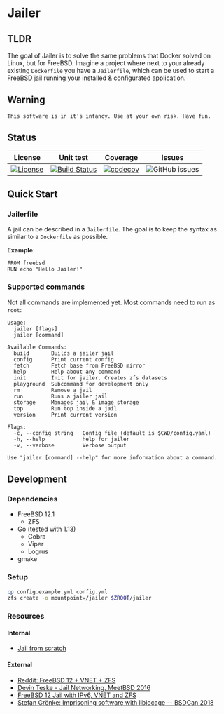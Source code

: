 # Jailer

## TLDR

The goal of Jailer is to solve the same problems that Docker solved on Linux, but for FreeBSD. Imagine a project where next to your already existing `Dockerfile` you have a `Jailerfile`, which can be used to start a FreeBSD jail running your installed & configurated application.

## Warning

```text
This software is in it's infancy. Use at your own risk. Have fun.
```

## Status

|                                                               License                                                               |                                                   Unit test                                                   |                                                       Coverage                                                       |                                  Issues                                  |
| :---------------------------------------------------------------------------------------------------------------------------------: | :-----------------------------------------------------------------------------------------------------------: | :------------------------------------------------------------------------------------------------------------------: | :----------------------------------------------------------------------: |
| [![License](https://img.shields.io/badge/License-BSD%202--Clause-orange.svg)](https://github.com/neobsd/jailer/blob/master/LICENSE) | [![Build Status](https://travis-ci.com/neobsd/jailer.svg?branch=master)](https://travis-ci.com/neobsd/jailer) | [![codecov](https://codecov.io/gh/neobsd/jailer/branch/master/graph/badge.svg)](https://codecov.io/gh/neobsd/jailer) | ![GitHub issues](https://img.shields.io/github/issues/neobsd/jailer.svg) |

## Quick Start

### Jailerfile

A jail can be described in a `Jailerfile`. The goal is to keep the syntax as similar to a `Dockerfile` as possible.

**Example**:

```docker
FROM freebsd
RUN echo "Hello Jailer!"
```

### Supported commands

Not all commands are implemented yet. Most commands need to run as `root`:

```text
Usage:
  jailer [flags]
  jailer [command]

Available Commands:
  build       Builds a jailer jail
  config      Print current config
  fetch       Fetch base from FreeBSD mirror
  help        Help about any command
  init        Init for jailer. Creates zfs datasets
  playground  Subcommand for development only
  rm          Remove a jail
  run         Runs a jailer jail
  storage     Manages jail & image storage
  top         Run top inside a jail
  version     Print current version

Flags:
  -c, --config string   Config file (default is $CWD/config.yaml)
  -h, --help            help for jailer
  -v, --verbose         Verbose output

Use "jailer [command] --help" for more information about a command.
```

## Development

### Dependencies

- FreeBSD 12.1
  - ZFS
- Go (tested with 1.13)
  - Cobra
  - Viper
  - Logrus
- gmake

### Setup

```sh
cp config.example.yml config.yml
zfs create -o mountpoint=/jailer $ZROOT/jailer
```

### Resources

#### Internal

- [Jail from scratch](https://github.com/NeoBSD/jailer/blob/master/docs/jail_from_scratch.md)

#### External

- [Reddit: FreeBSD 12 + VNET + ZFS](https://www.reddit.com/r/freebsd/comments/ahdbbq/howto_jails_freebsd_12_vnet_zfs/)
- [Devin Teske - Jail Networking, MeetBSD 2016](https://www.youtube.com/watch?v=aoW7pWuhT_A)
- [FreeBSD 12 Jail with IPv6, VNET and ZFS](https://medium.com/@melanj/how-to-configure-a-globally-routable-freebsd-12-jail-with-ipv6-vnet-and-zfs-4c750ef31b80)
- [Stefan Grönke: Imprisoning software with libiocage -- BSDCan 2018](https://www.youtube.com/watch?v=CTGc3zYToh0)
